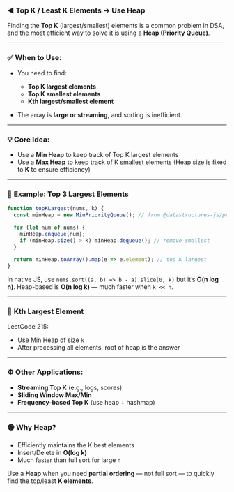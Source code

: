 ### ◄ Top K / Least K Elements → Use Heap

Finding the **Top K** (largest/smallest) elements is a common problem in DSA, and the most efficient way to solve it is using a **Heap (Priority Queue)**.

---

### ✅ **When to Use:**

* You need to find:

  * **Top K largest elements**
  * **Top K smallest elements**
  * **Kth largest/smallest element**
* The array is **large or streaming**, and sorting is inefficient.

---

### 💡 **Core Idea:**

* Use a **Min Heap** to keep track of Top K largest elements
* Use a **Max Heap** to keep track of K smallest elements
  (Heap size is fixed to **K** to ensure efficiency)

---

### 🧠 **Example: Top 3 Largest Elements**

```javascript
function topKLargest(nums, k) {
  const minHeap = new MinPriorityQueue(); // from @datastructures-js/priority-queue or custom heap

  for (let num of nums) {
    minHeap.enqueue(num);
    if (minHeap.size() > k) minHeap.dequeue(); // remove smallest
  }

  return minHeap.toArray().map(e => e.element); // top K largest
}
```

In native JS, use `nums.sort((a, b) => b - a).slice(0, k)` but it’s **O(n log n)**. Heap-based is **O(n log k)** — much faster when `k << n`.

---

### 🧠 **Kth Largest Element**

LeetCode 215:

* Use Min Heap of size `k`
* After processing all elements, root of heap is the answer

---

### ⚙️ **Other Applications:**

* **Streaming Top K** (e.g., logs, scores)
* **Sliding Window Max/Min**
* **Frequency-based Top K** (use heap + hashmap)

---

### 🟢 **Why Heap?**

* Efficiently maintains the K best elements
* Insert/Delete in **O(log k)**
* Much faster than full sort for large `n`

Use a **Heap** when you need **partial ordering** — not full sort — to quickly find the top/least **K elements**.
